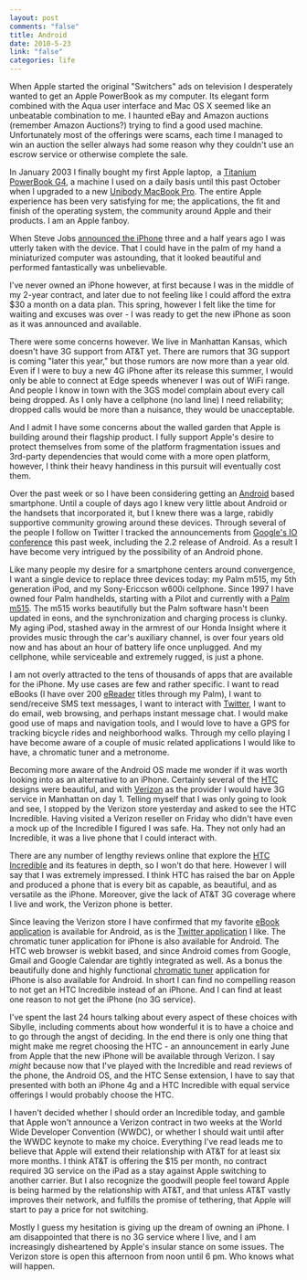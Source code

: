 ```yaml
--- 
layout: post
comments: "false"
title: Android
date: 2010-5-23
link: "false"
categories: life
---
```

When Apple started the original "Switchers" ads on television I desperately wanted to get an Apple PowerBook as my computer. Its elegant form combined with the Aqua user interface and Mac OS X seemed like an unbeatable combination to me. I haunted eBay and Amazon auctions (remember Amazon Auctions?) trying to find a good used machine. Unfortunately most of the offerings were scams, each time I managed to win an auction the seller always had some reason why they couldn't use an escrow service or otherwise complete the sale.

In January 2003 I finally bought my first Apple laptop,  a <a title="PowerBook G4 Review" href="http://zanshin.net/2008/02/13/powerbook-g4-review/" target="_self">Titanium PowerBook G4</a>, a machine I used on a daily basis until this past October when I upgraded to a new <a title="Welcome to the BlackPerl" href="http://zanshin.net/2009/10/22/welcome-to-the-blackperl/" target="_self">Unibody MacBook Pro</a>. The entire Apple experience has been very satisfying for me; the applications, the fit and finish of the operating system, the community around Apple and their products. I am an Apple fanboy.

When Steve Jobs <a title="Apple Announces the iPhone" href="http://www.engadget.com/2007/01/09/todays-apple-announcements-at-macworld-2007/" target="_blank">announced the iPhone</a> three and a half years ago I was utterly taken with the device. That I could have in the palm of my hand a miniaturized computer was astounding, that it looked beautiful and performed fantastically was unbelievable.

I've never owned an iPhone however, at first because I was in the middle of my 2-year contract, and later due to not feeling like I could afford the extra $30 a month on a data plan. This spring, however I felt like the time for waiting and excuses was over - I was ready to get the new iPhone as soon as it was announced and available.

There were some concerns however. We live in Manhattan Kansas, which doesn't have 3G support from AT&amp;T yet. There are rumors that 3G support is coming "later this year," but those rumors are now more than a year old. Even if I were to buy a new 4G iPhone after its release this summer, I would only be able to connect at Edge speeds whenever I was out of WiFi range. And people I know in town with the 3GS model complain about every call being dropped. As I only have a cellphone (no land line) I need reliability; dropped calls would be more than a nuisance, they would be unacceptable.

And I admit I have some concerns about the walled garden that Apple is building around their flagship product. I fully support Apple's desire to protect themselves from some of the platform fragmentation issues and 3rd-party dependencies that would come with a more open platform, however, I think their heavy handiness in this pursuit will eventually cost them.

Over the past week or so I have been considering getting an <a title="Android" href="http://android.com" target="_blank">Android</a> based smartphone. Until a couple of days ago I knew very little about Android or the handsets that incorporated it, but I knew there was a large, rabidly supportive community growing around these devices. Through several of the people I follow on Twitter I tracked the announcements from <a title="Google IO 2010" href="http://code.google.com/events/io/2010/" target="_blank">Google's IO conference</a> this past week, including the 2.2 release of Android. As a result I have become very intrigued by the possibility of an Android phone.

Like many people my desire for a smartphone centers around convergence, I want a single device to replace three devices today: my Palm m515, my 5th generation iPod, and my Sony-Ericcson w600i cellphone. Since 1997 I have owned four Palm handhelds, starting with a Pilot and currently with a <a href="http://www.amazon.com/gp/product/B00005Y1Z7?ie=UTF8&amp;tag=zanshinnet&amp;linkCode=as2&amp;camp=1789&amp;creative=390957&amp;creativeASIN=B00005Y1Z7">Palm m515</a>. The m515 works beautifully but the Palm software hasn't been updated in eons, and the synchronization and charging process is clunky. My aging iPod, stashed away in the armrest of our Honda Insight where it provides music through the car's auxiliary channel, is over four years old now and has about an hour of battery life once unplugged. And my cellphone, while serviceable and extremely rugged, is just a phone.

I am not overly attracted to the tens of thousands of apps that are available for the iPhone. My use cases are few and rather specific. I want to read eBooks (I have over 200 <a title="eReader" href="http://ereader.com" target="_blank">eReader</a> titles through my Palm), I want to send/receive SMS text messages, I want to interact with <a title="Twitter" href="http://twitter.com" target="_blank">Twitter</a>, I want to do email, web browsing, and perhaps instant message chat. I would make good use of maps and navigation tools, and I would love to have a GPS for tracking bicycle rides and neighborhood walks. Through my cello playing I have become aware of a couple of music related applications I would like to have, a chromatic tuner and a metronome.

Becoming more aware of the Android OS made me wonder if it was worth looking into as an alternative to an iPhone. Certainly several of the <a title="HTC" href="http://www.htc.com/us/" target="_blank">HTC</a> designs were beautiful, and with <a title="Verizon" href="verizon.com/" target="_blank">Verizon</a> as the provider I would have 3G service in Manhattan on day 1. Telling myself that I was only going to look and see, I stopped by the Verizon store yesterday and asked to see the HTC Incredible. Having visited a Verizon reseller on Friday who didn't have even a mock up of the Incredible I figured I was safe. Ha. They not only had an Incredible, it was a live phone that I could interact with.

There are any number of lengthy reviews online that explore the <a title="HTC Incredible" href="http://phones.verizonwireless.com/htc/incredible/" target="_blank">HTC Incredible</a> and its features in depth, so I won't do that here. However I will say that I was extremely impressed. I think HTC has raised the bar on Apple and produced a phone that is every bit as capable, as beautiful, and as versatile as the iPhone. Moreover, give the lack of AT&amp;T 3G coverage where I live and work, the Verizon phone is better.

Since leaving the Verizon store I have confirmed that my favorite <a title="eReader for Android" href="http://www.ereader.com/help/androidfaq.htm" target="_blank">eBook application</a> is available for Android, as is the <a title="Twitter for Android" href="http://blog.twitter.com/2010/04/twitter-for-android-robots-like-to.html" target="_blank">Twitter application</a> I like. The chromatic tuner application for iPhone is also available for Android. The HTC web browser is webkit based, and since Android comes from Google, Gmail and Google Calendar are tightly integrated as well. As a bonus the beautifully done and highly functional <a title="Cleartune Chromatic Tuner" href="http://www.androidzoom.com/android_applications/multimedia/cleartune-chromatic-tuner_fceg.html" target="_blank">chromatic tuner</a> application for iPhone is also available for Android. In short I can find no compelling reason to not get an HTC Incredible instead of an iPhone. And I can find at least one reason to not get the iPhone (no 3G service).

I've spent the last 24 hours talking about every aspect of these choices with Sibylle, including comments about how wonderful it is to have a choice and to go through the angst of deciding. In the end there is only one thing that might make me regret choosing the HTC - an announcement in early June from Apple that the new iPhone will be available through Verizon. I say <em>might</em> because now that I've played with the Incredible and read reviews of the phone, the Android OS, and the HTC Sense extension, I have to say that presented with both an iPhone 4g and a HTC Incredible with equal service offerings I would probably choose the HTC.

I haven't decided whether I should order an Incredible today, and gamble that Apple won't announce a Verizon contract in two weeks at the World Wide Developer Convention (WWDC), or whether I should wait until after the WWDC keynote to make my choice. Everything I've read leads me to believe that Apple will extend their relationship with AT&amp;T for at least six more months. I think AT&amp;T is offering the $15 per month, no contract required 3G service on the iPad as a stay against Apple switching to another carrier. But I also recognize the goodwill people feel toward Apple is being harmed by the relationship with AT&amp;T, and that unless AT&amp;T vastly improves their network, and fulfills the promise of tethering, that Apple will start to pay a price for not switching.

Mostly I guess my hesitation is giving up the dream of owning an iPhone. I am disappointed that there is no 3G service where I live, and I am increasingly disheartened by Apple's insular stance on some issues. The Verizon store is open this afternoon from noon until 6 pm. Who knows what will happen.
